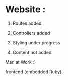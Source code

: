 # Website :

1. Routes added

2. Controllers added

3. Styling under progress

4. Content not added

Man at Work :)

frontend (embedded Ruby).
